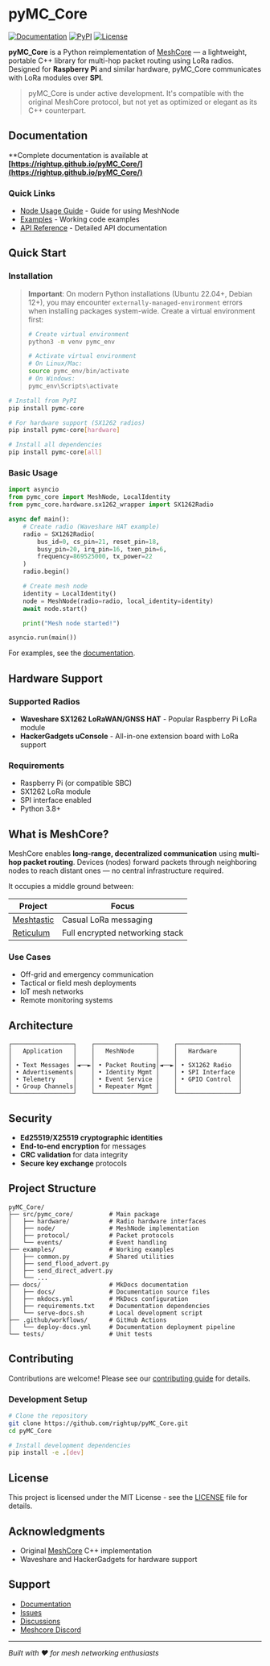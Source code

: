 # pyMC_Core

[![Documentation](https://img.shields.io/badge/docs-GitHub%20Pages-blue)](https://rightup.github.io/pyMC_Core/)
[![PyPI](https://img.shields.io/pypi/v/pymc-core)](https://pypi.org/project/pymc-core/)
[![License](https://img.shields.io/badge/license-MIT-green)](LICENSE)

**pyMC_Core** is a Python reimplementation of [MeshCore](https://github.com/meshcore-dev/meshcore) — a lightweight, portable C++ library for multi-hop packet routing using LoRa radios. Designed for **Raspberry Pi** and similar hardware, pyMC_Core communicates with LoRa modules over **SPI**.

> pyMC_Core is under active development. It's compatible with the original MeshCore protocol, but not yet as optimized or elegant as its C++ counterpart.

## Documentation

**Complete documentation is available at **[https://rightup.github.io/pyMC_Core/](https://rightup.github.io/pyMC_Core/)**

### Quick Links
- [Node Usage Guide](https://rightup.github.io/pyMC_Core/node/) - Guide for using MeshNode
- [Examples](https://rightup.github.io/pyMC_Core/examples/) - Working code examples
- [API Reference](https://rightup.github.io/pyMC_Core/api/) - Detailed API documentation

## Quick Start

### Installation

> **Important**: On modern Python installations (Ubuntu 22.04+, Debian 12+), you may encounter `externally-managed-environment` errors when installing packages system-wide. Create a virtual environment first:
>
> ```bash
> # Create virtual environment
> python3 -m venv pymc_env
>
> # Activate virtual environment
> # On Linux/Mac:
> source pymc_env/bin/activate
> # On Windows:
> pymc_env\Scripts\activate
> ```

```bash
# Install from PyPI
pip install pymc-core

# For hardware support (SX1262 radios)
pip install pymc-core[hardware]

# Install all dependencies
pip install pymc-core[all]
```

### Basic Usage

```python
import asyncio
from pymc_core import MeshNode, LocalIdentity
from pymc_core.hardware.sx1262_wrapper import SX1262Radio

async def main():
    # Create radio (Waveshare HAT example)
    radio = SX1262Radio(
        bus_id=0, cs_pin=21, reset_pin=18,
        busy_pin=20, irq_pin=16, txen_pin=6,
        frequency=869525000, tx_power=22
    )
    radio.begin()

    # Create mesh node
    identity = LocalIdentity()
    node = MeshNode(radio=radio, local_identity=identity)
    await node.start()

    print("Mesh node started!")

asyncio.run(main())
```

For examples, see the [documentation](https://rightup.github.io/pyMC_Core/examples/).

## Hardware Support

### Supported Radios
- **Waveshare SX1262 LoRaWAN/GNSS HAT** - Popular Raspberry Pi LoRa module
- **HackerGadgets uConsole** - All-in-one extension board with LoRa support

### Requirements
- Raspberry Pi (or compatible SBC)
- SX1262 LoRa module
- SPI interface enabled
- Python 3.8+

## What is MeshCore?

MeshCore enables **long-range, decentralized communication** using **multi-hop packet routing**. Devices (nodes) forward packets through neighboring nodes to reach distant ones — no central infrastructure required.

It occupies a middle ground between:

| Project | Focus |
|---------|-------|
| [Meshtastic](https://meshtastic.org/) | Casual LoRa messaging |
| [Reticulum](https://reticulum.network/) | Full encrypted networking stack |

### Use Cases
- Off-grid and emergency communication
- Tactical or field mesh deployments
- IoT mesh networks
- Remote monitoring systems

## Architecture

```
┌─────────────────┐    ┌─────────────────┐    ┌─────────────────┐
│   Application   │    │   MeshNode      │    │   Hardware      │
│                 │    │                 │    │                 │
│ • Text Messages │◄──►│ • Packet Routing│◄──►│ • SX1262 Radio  │
│ • Advertisements│    │ • Identity Mgmt │    │ • SPI Interface │
│ • Telemetry     │    │ • Event Service │    │ • GPIO Control  │
│ • Group Channels│    │ • Repeater Mgmt │    │                 │
└─────────────────┘    └─────────────────┘    └─────────────────┘
```

## Security

- **Ed25519/X25519 cryptographic identities**
- **End-to-end encryption** for messages
- **CRC validation** for data integrity
- **Secure key exchange** protocols

## Project Structure

```
pyMC_Core/
├── src/pymc_core/          # Main package
│   ├── hardware/           # Radio hardware interfaces
│   ├── node/               # MeshNode implementation
│   ├── protocol/           # Packet protocols
│   └── events/             # Event handling
├── examples/               # Working examples
│   ├── common.py           # Shared utilities
│   ├── send_flood_advert.py
│   ├── send_direct_advert.py
│   └── ...
├── docs/                   # MkDocs documentation
│   ├── docs/               # Documentation source files
│   ├── mkdocs.yml          # MkDocs configuration
│   ├── requirements.txt    # Documentation dependencies
│   └── serve-docs.sh       # Local development script
├── .github/workflows/      # GitHub Actions
│   └── deploy-docs.yml     # Documentation deployment pipeline
└── tests/                  # Unit tests
```

## Contributing

Contributions are welcome! Please see our [contributing guide](https://rightup.github.io/pyMC_Core/contributing/) for details.

### Development Setup

```bash
# Clone the repository
git clone https://github.com/rightup/pyMC_Core.git
cd pyMC_Core

# Install development dependencies
pip install -e .[dev]


```



## License

This project is licensed under the MIT License - see the [LICENSE](LICENSE) file for details.

## Acknowledgments

- Original [MeshCore](https://github.com/meshcore-dev/meshcore) C++ implementation
- Waveshare and HackerGadgets for hardware support

## Support

- [Documentation](https://rightup.github.io/pyMC_Core/)
- [Issues](https://github.com/rightup/pyMC_Core/issues)
- [Discussions](https://github.com/rightup/pyMC_Core/discussions)
- [Meshcore Discord](https://discord.com/channels/1343693475589263471/1343693475589263474)

---

*Built with ❤️ for mesh networking enthusiasts*</content>
